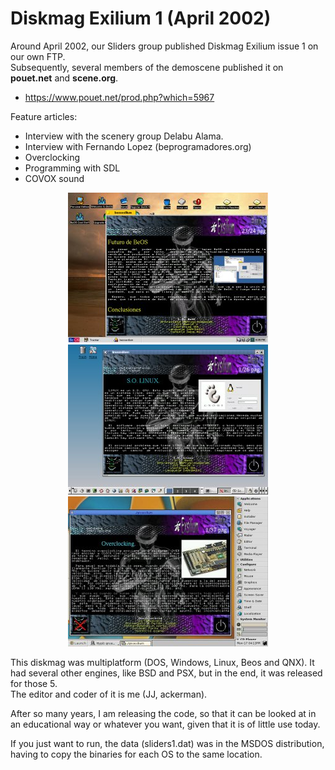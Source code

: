 # Diskmag Exilium 1 (April 2002)

Around April 2002, our Sliders group published Diskmag Exilium issue 1 on our own FTP.<br>
Subsequently, several members of the demoscene published it on <b>pouet.net</b> and <b>scene.org</b>.

<ul>
 <li><a href='https://www.pouet.net/prod.php?which=5967'>https://www.pouet.net/prod.php?which=5967</a></li>   
</ul>  

Feature articles:
<ul>
 <li>Interview with the scenery group Delabu Alama.</li>
 <li>Interview with Fernando Lopez (beprogramadores.org)</li>
 <li>Overclocking</li>
 <li>Programming with SDL</li>
 <li>COVOX sound</li> 
</ul>

<center><img src='pewviewbeos.jpg'></center>
<center><img src='pewviewlinux.jpg'></center>
<center><img src='previewqnx.jpg'></center>

This diskmag was multiplatform (DOS, Windows, Linux, Beos and QNX). It had several other engines, like BSD and PSX, but in the end, it was released for those 5.<br>
The editor and coder of it is me (JJ, ackerman).<br>

After so many years, I am releasing the code, so that it can be looked at in an educational way or whatever you want, given that it is of little use today.<br>

If you just want to run, the data (sliders1.dat) was in the MSDOS distribution, having to copy the binaries for each OS to the same location.
